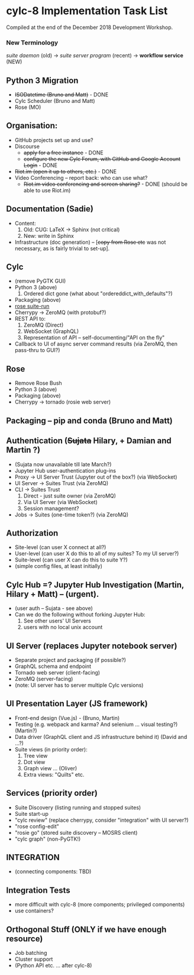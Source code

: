 
# cylc-8 Implementation Task List
Compiled at the end of the December 2018 Development Workshop.

### New Terminology
_suite daemon_  (old) -> _suite server program_ (recent) -> __workflow service__ (NEW)

## Python 3 Migration

- ~~ISODatetime (Bruno and Matt)~~ - DONE
- Cylc Scheduler (Bruno and Matt)
- Rose (MO)

## Organisation:

- GitHub projects set up and use?
- Discourse
  - ~~apply for a free instance~~ - DONE
  - ~~configure the new Cylc Forum, with GitHub and Google Account Login~~ - DONE 
- ~~Riot.im (open it up to others, etc.)~~ - DONE
- Video Conferencing – report back: who can use what?
  - ~~Riot.im video conferencing and screen sharing?~~ - DONE (should be able to use Riot.im)

## Documentation (Sadie)

- Content:
    1. Old: CUG: LaTeX -> Sphinx (not critical)
    2. New: write in Sphinx
- Infrastructure (doc generation) – [~~copy from Rose etc~~ was not necessary,
  as is fairly trivial to set-up].

## Cylc

- (remove PyGTK GUI)
- Python 3 (above)
   1. Ordered dict gone (what about "ordereddict_with_defaults"?)
- Packaging (above)
- [rose suite-run](proposal-rose-suite-run.md)
- Cherrypy -> ZeroMQ (with protobuf?)
- REST API to:
   1. ZeroMQ (Direct)
   2. WebSocket (GraphQL)
   3. Representation of API – self-documenting/"API on the fly"
- Callback to UI of async server command results (via ZeroMQ, then pass-thru to GUI?)

## Rose

- Remove Rose Bush
- Python 3  (above)
- Packaging (above)
- Cherrypy -> tornado (rosie web server)

## Packaging – pip and conda (Bruno and Matt)

## Authentication (~~Sujata~~ Hilary, + Damian and Martin ?)
- (Sujata now unavailable till late March?)
- Jupyter Hub user-authentication plug-ins 
- Proxy -> UI Server Trust (Jupyter out of the box?) (via WebSocket)
- UI Server -> Suites Trust (via ZeroMQ)
- CLI -> Suites Trust
   1. Direct - just suite owner (via ZeroMQ)
   2. Via UI Server (via WebSocket)
   3. Session management?
- Jobs -> Suites (one-time token?) (via ZeroMQ)

## Authorization

- Site-level (can user X connect at all?)
- User-level (can user X do this to all of my suites? To my UI server?)
- Suite-level (can user X can do this to suite Y?)
- (simple config files, at least initially)

## Cylc Hub =? Jupyter Hub Investigation (Martin, Hilary + Matt) – (urgent).

- (user auth – Sujata - see above)
- Can we do the following without forking Jupyter Hub:
    1. See other users' UI Servers
    2. users with no local unix account

## UI Server (replaces Jupyter notebook server)

- Separate project and packaging (if possible?)
- GraphQL schema and endpoint
- Tornado web server (client-facing)
- ZeroMQ (server-facing)
- (note: UI server has to server multiple Cylc versions)

## UI Presentation Layer (JS framework)

- Front-end design (Vue.js)  - (Bruno, Martin)
- Testing (e.g. webpack and karma? And selenium … visual testing?) (Martin?)
- Data driver (GraphQL client and JS infrastructure behind it) (David and …?)
- Suite views (in priority order):
   1. Tree view
   2. Dot view
   3. Graph view … (Oliver)
   4. Extra views: "Quilts" etc.

## Services (priority order)
- Suite Discovery (listing running and stopped suites)
- Suite start-up
- "cylc review" (replace cherrypy, consider "integration" with UI server?)
- "rose config-edit"
- "rosie go" (stored suite discovery – MOSRS client)
- "cylc graph" (non-PyGTK!)

## INTEGRATION

- (connecting components: TBD)

## Integration Tests

- more difficult with cylc-8 (more components; privileged components)
- use containers?

## Orthogonal Stuff (ONLY if we have enough resource)

- Job batching
- Cluster support
- (Python API etc. … after cylc-8)

